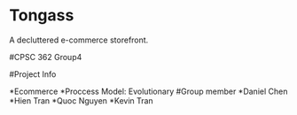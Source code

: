 # Tongass
A decluttered e-commerce storefront.








#CPSC 362 Group4

#Project Info

*Ecommerce
*Proccess Model: Evolutionary
#Group member 
*Daniel Chen
*Hien Tran
*Quoc Nguyen
*Kevin Tran
